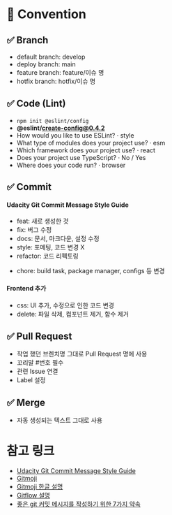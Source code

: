 # 📒 Convention

## ✅ Branch

- default branch: develop
- deploy branch: main
- feature branch: feature/이슈 명
- hotfix branch: hotfix/이슈 명

## ✅ Code (Lint)

- `npm init @eslint/config`
- **@eslint/create-config@0.4.2**
- How would you like to use ESLint? · style
- What type of modules does your project use? · esm
- Which framework does your project use? · react
- Does your project use TypeScript? · No / Yes
- Where does your code run? · browser

## ✅ Commit

#### Udacity Git Commit Message Style Guide

- feat: 새로 생성한 것
- fix: 버그 수정
- docs: 문서, 마크다운, 설정 수정
- style: 포메팅, 코드 변경 X
- refactor: 코드 리펙토링
<!-- - test: 테스트 추가, 리펙토링  -->
- chore: build task, package manager, configs 등 변경

#### Frontend 추가

- css: UI 추가, 수정으로 인한 코드 변경
- delete: 파일 삭제, 컴포넌트 제거, 함수 제거

## ✅ Pull Request

- 작업 했던 브렌치명 그대로 Pull Request 명에 사용
- 꼬리말 #번호 필수
- 관련 Issue 연결
- Label 설정

## ✅ Merge

- 자동 생성되는 텍스트 그대로 사용

# 참고 링크

- [Udacity Git Commit Message Style Guide](https://udacity.github.io/git-styleguide/)
- [Gitmoji](https://gitmoji.dev/)
- [Gitmoji 한글 설명](https://treasurebear.tistory.com/70)
- [Gitflow 설명](https://mini-min-dev.tistory.com/23?category=982441)
- [좋은 git 커밋 메시지를 작성하기 위한 7가지 약속](https://meetup.nhncloud.com/posts/106)
